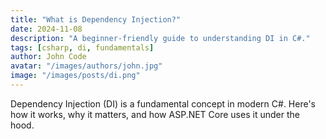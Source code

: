 ```yaml
---
title: "What is Dependency Injection?"
date: 2024-11-08
description: "A beginner-friendly guide to understanding DI in C#."
tags: [csharp, di, fundamentals]
author: John Code
avatar: "/images/authors/john.jpg"
image: "/images/posts/di.png"
---
```


Dependency Injection (DI) is a fundamental concept in modern C#. Here's how it works, why it matters, and how ASP.NET Core uses it under the hood.
